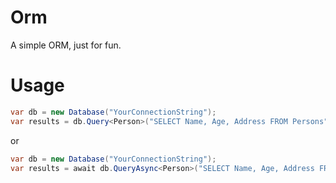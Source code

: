 # Orm
A simple ORM, just for fun.

# Usage

```csharp
var db = new Database("YourConnectionString");
var results = db.Query<Person>("SELECT Name, Age, Address FROM Persons");
```
or
```csharp
var db = new Database("YourConnectionString");
var results = await db.QueryAsync<Person>("SELECT Name, Age, Address FROM Persons");
```
